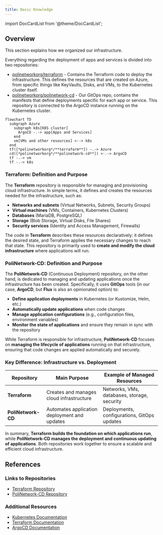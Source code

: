 ```yaml
---
title: Basic Knowledge
---
```

import DocCardList from '@theme/DocCardList';

## Overview

This section explains how we organized our infrastructure.

Everything regarding the deployment of apps and services is divided into two repositories:

- [polinetworkorg/terraform](https://github.com/polinetworkorg/terraform) - Contains the Terraform code to deploy the infrastructure. This defines the resources that are created on Azure, from specific things like KeyVaults, Disks, and VMs, to the Kubernetes cluster itself.
- [polinetworkorg/polinetwork-cd](https://github.com/polinetworkorg/polinetwork-cd) - Our GitOps repo, contains the manifests that define deployments specific for each app or service. This repository is connected to the ArgoCD instance running on the Kubernetes cluster.

```mermaid
flowchart TD
  subgraph Azure
    subgraph k8s[K8S cluster]
      ArgoCD -.-> app[Apps and Services]
    end
    vm[VMs and other resources] <--> k8s
  end
  tf([*polinetworkorg*/**terraform**]) -.-> Azure
  cd([*polinetworkorg*/**polinetwork-cd**]) <-.-> ArgoCD
  tf -.-> vm
  tf -.-> k8s
```

### **Terraform: Definition and Purpose**  

The **Terraform** repository is responsible for managing and provisioning cloud infrastructure. In simple terms, it defines and creates the resources needed for the infrastructure, such as:  

- **Networks and subnets** (Virtual Networks, Subnets, Security Groups)
- **Virtual machines** (VMs, Containers, Kubernetes Clusters)
- **Databases** (MariaDB, PostgreSQL)
- **Storage** (Blob Storage, Virtual Disks, File Shares)
- **Security services** (Identity and Access Management, Firewalls)

The code in **Terraform** describes these resources declaratively: it defines the desired state, and Terraform applies the necessary changes to reach that state. This repository is primarily used to **create and modify the cloud infrastructure** where applications will run.

### **PoliNetwork-CD: Definition and Purpose**  

The **PoliNetwork-CD** (Continuous Deployment) repository, on the other hand, is dedicated to managing and updating applications once the infrastructure has been created. Specifically, it uses **GitOps** tools (in our case, **ArgoCD**, but **Flux** is also an opinionated option) to:  

- **Define application deployments** in Kubernetes (or Kustomize, Helm, etc.)
- **Automatically update applications** when code changes  
- **Manage application configurations** (e.g., configuration files, environment variables)  
- **Monitor the state of applications** and ensure they remain in sync with the repository  

While Terraform is responsible for infrastructure, **PoliNetwork-CD** focuses on **managing the lifecycle of applications** running on that infrastructure, ensuring that code changes are applied automatically and securely.  

### **Key Difference: Infrastructure vs. Deployment**

| Repository | Main Purpose | Example of Managed Resources |
|------------|--------------|------------------------------|
| **Terraform** | Creates and manages cloud infrastructure | Networks, VMs, databases, storage, security |
| **PoliNetwork-CD** | Automates application deployment and updates | Deployments, configurations, GitOps updates |

In summary, **Terraform builds the foundation on which applications run**, while **PoliNetwork-CD manages the deployment and continuous updating of applications**. Both repositories work together to ensure a scalable and efficient cloud infrastructure.

## References

### **Links to Repositories**

- [Terraform Repository](https://github.com/polinetworkorg/terraform)
- [PoliNetwork-CD Repository](https://github.com/polinetworkorg/polinetwork-cd)

### **Additional Resources**

- [Kubernetes Documentation](https://kubernetes.io/docs/)
- [Terraform Documentation](https://www.terraform.io/docs/)
- [ArgoCD Documentation](https://argo-cd.readthedocs.io/en/stable/)

<!-- markdownlint-disable-next-line -->
<DocCardList />

